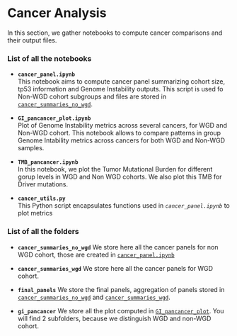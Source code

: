 # Cancer Analysis

In this section, we gather notebooks to compute cancer comparisons and their output files.

### List of all the notebooks

- **`cancer_panel.ipynb`**  
This notebook aims to compute cancer panel summarizing cohort size, tp53 information and Genome Instability outputs. This script is used fo Non-WGD cohort subgroups and files are stored in [`cancer_summaries_no_wgd`](./cancer_summaries_no_wgd).

- **`GI_pancancer_plot.ipynb`**  
Plot of Genome Instability metrics across several cancers, for WGD  and Non-WGD cohort. This notebook allows to compare patterns in group Genome Intability metrics across cancers for both WGD and Non-WGD samples.

- **`TMB_pancancer.ipynb`**  
In this notebook, we plot the Tumor Mutational Burden for different gorup levels in WGD and Non WGD cohorts. We also plot this TMB for Driver mutations.

- **`cancer_utils.py`**  
This Python script encapsulates functions used in *`cancer_panel.ipynb`* to plot metrics


### List of all the folders
- **`cancer_summaries_no_wgd`** 
We store here all the cancer panels for non WGD cohort, those are created in [`cancer_panel.ipynb`](./cancer_panel.ipynb)

- **`cancer_summaries_wgd`** 
We store here all the cancer panels for WGD cohort.

- **`final_panels`** 
We store the final panels, aggregation of panels stored in [`cancer_summaries_no_wgd`](./cancer_summaries_no_wgd) and [`cancer_summaries_wgd`](./cancer_summaries_wgd).

- **`gi_pancancer`** 
We store all the plot computed in [`GI_pancancer_plot`](./GI_pancancer_plot).
You will find 2 subfolders, because we distinguish WGD and non-WGD cohort.
